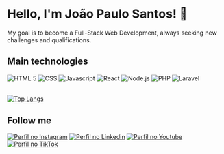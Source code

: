 # Hello, I'm João Paulo Santos! 👋

My goal is to become a Full-Stack Web Development, always seeking new challenges and qualifications. 

## Main technologies

<div style="display: inline_block"> 
  <img align="center" alt="HTML 5" src="https://img.shields.io/badge/HTML5-E34F26?style=for-the-badge&logo=html5&logoColor=white"/>
  <img align="center" alt="CSS" src="https://img.shields.io/badge/CSS3-1572B6?style=for-the-badge&logo=css3&logoColor=white"/>
  <img align="center" alt="Javascript" src="https://img.shields.io/badge/JavaScript-F7DF1E?style=for-the-badge&logo=javascript&logoColor=black"/>
  <img align="center" alt="React" src="https://img.shields.io/badge/React-20232A?style=for-the-badge&logo=react&logoColor=61DAFB"/>
  <img align="center" alt="Node.js" src="https://img.shields.io/badge/Node.js-43853D?style=for-the-badge&logo=node.js&logoColor=white"/>
  <img align="center" alt="PHP" src="https://img.shields.io/badge/PHP-777BB4?style=for-the-badge&logo=php&logoColor=white"/>
  <img align="center" alt="Laravel" src="https://img.shields.io/badge/Laravel-FF2D20?style=for-the-badge&logo=laravel&logoColor=white"/>
 
</div>

<br/>

[![Top Langs](https://github-readme-stats.vercel.app/api/top-langs/?username=jottasantosdev&layout=compact)](https://github.com/jottasantosdev)


## Follow me

[![Perfil no Instagram](https://img.shields.io/badge/Instagram-E4405F?style=for-the-badge&logo=instagram&logoColor=white)](https://www.instagram.com/jottasantos.dev/)
[![Perfil no Linkedin](https://img.shields.io/badge/LinkedIn-0077B5?style=for-the-badge&logo=linkedin&logoColor=white)](https://www.linkedin.com/in/jotacostasantos/)
[![Perfil no Youtube](https://img.shields.io/badge/YouTube-FF0000?style=for-the-badge&logo=youtube&logoColor=white)](https://www.youtube.com/channel/UCFvc0BzSFUZjx_MTJqvQ3dQ)
[![Perfil no TikTok](https://img.shields.io/badge/TikTok-000000?style=for-the-badge&logo=tiktok&logoColor=white)](https://www.tiktok.com/@jottasantosdev)



